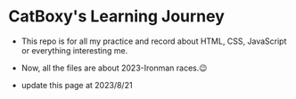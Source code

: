 # CatBoxy's Learning Journey
- This repo is for all my practice and record about HTML, CSS, JavaScript or everything interesting me.

- Now, all the files are about 2023-Ironman races.😉

- update this page at 2023/8/21